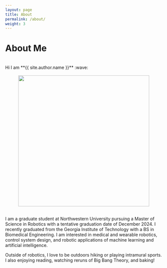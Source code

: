 ```yaml
---
layout: page
title: About
permalink: /about/
weight: 3
---
```


# **About Me**

<br>
Hi I am **{{ site.author.name }}** :wave:
<br>

<br>
<center><img src="{{ site.url }}{{ site.baseurl }}/inserts/Grad_Photo.jpg" width=420/></center>
<br>

I am a graduate student at Northwestern University pursuing a Master of Science in Robotics with a tentative graduation date of December 2024. I recently graduated from the Georgia Institute of Technology with a BS in Biomedical Engineering. I am interested in medical and wearable robotics, control system design, and robotic applications of machine learning and artificial intelligence.

Outside of robotics, I love to be outdoors hiking or playing intramural sports. I also enjoying reading, watching reruns of Big Bang Theory, and baking!

<!-- Message me via one of the media links below. -->

<!-- <div class="row">
{% include about/skills.html title="Programming Skills" source=site.data.programming-skills %}
{% include about/skills.html title="Other Skills" source=site.data.other-skills %}
</div>

<div class="row">
{% include about/timeline.html %}
</div> -->